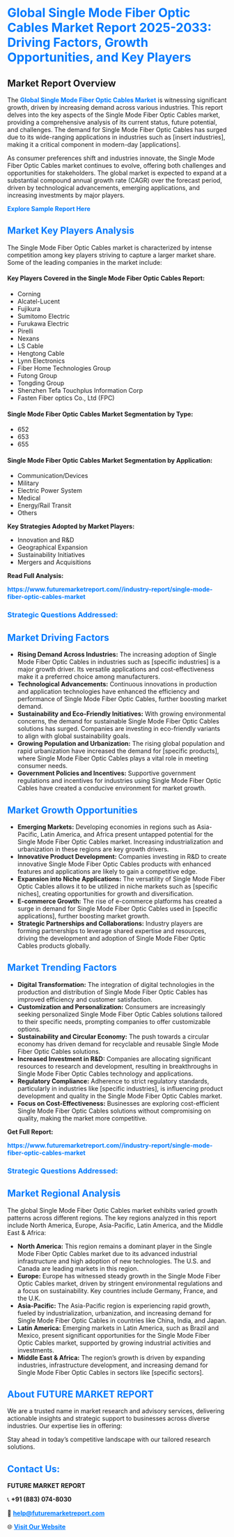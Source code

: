 <h1 style="color: #007BFF;">Global Single Mode Fiber Optic Cables Market Report 2025-2033: Driving Factors, Growth Opportunities, and Key Players</h1>

<section id="overview">
<h2>Market Report Overview</h2>
<p>The <a href="https://www.futuremarketreport.com//industry-report/single-mode-fiber-optic-cables-market" style="color: #007BFF; text-decoration: none;"><strong>Global Single Mode Fiber Optic Cables Market</strong></a> is witnessing significant growth, driven by increasing demand across various industries. This report delves into the key aspects of the Single Mode Fiber Optic Cables market, providing a comprehensive analysis of its current status, future potential, and challenges. The demand for Single Mode Fiber Optic Cables has surged due to its wide-ranging applications in industries such as [insert industries], making it a critical component in modern-day [applications].</p>
<p>As consumer preferences shift and industries innovate, the Single Mode Fiber Optic Cables market continues to evolve, offering both challenges and opportunities for stakeholders. The global market is expected to expand at a substantial compound annual growth rate (CAGR) over the forecast period, driven by technological advancements, emerging applications, and increasing investments by major players.</p>
</section>

<section id="overview">
<p><a href="https://www.futuremarketreport.com//request-sample/reportId=91157" style="color: #007BFF; text-decoration: none;"><strong>Explore Sample Report Here</strong></a></p>
</section>

<section id="key-players">
<h2 style="color: #007BFF;">Market Key Players Analysis</h2>
<p>The Single Mode Fiber Optic Cables market is characterized by intense competition among key players striving to capture a larger market share. Some of the leading companies in the market include:</p>
<h4>Key Players Covered in the Single Mode Fiber Optic Cables Report:</h4>
<ul><li>Corning</li><li>Alcatel-Lucent</li><li>Fujikura</li><li>Sumitomo Electric</li><li>Furukawa Electric</li><li>Pirelli</li><li>Nexans</li><li>LS Cable</li><li>Hengtong Cable</li><li>Lynn Electronics</li><li>Fiber Home Technologies Group</li><li>Futong Group</li><li>Tongding Group</li><li>Shenzhen Tefa Touchplus Information Corp</li><li>Fasten Fiber optics Co., Ltd (FPC)</li></ul>
<h4>Single Mode Fiber Optic Cables Market Segmentation by Type:</h4>
<ul><li>652</li><li>653</li><li>655</li></ul>

<h4>Single Mode Fiber Optic Cables Market Segmentation by Application:</h4>
<ul><li>Communication/Devices</li><li>Military</li><li>Electric Power System</li><li>Medical</li><li>Energy/Rail Transit</li><li>Others</li></ul>
<p><strong>Key Strategies Adopted by Market Players:</strong></p>
<ul>
<li>Innovation and R&D</li>
<li>Geographical Expansion</li>
<li>Sustainability Initiatives</li>
<li>Mergers and Acquisitions</li>
</ul>
</section>

<section>
<p><strong>Read Full Analysis: </strong></p><a href="https://www.futuremarketreport.com//industry-report/single-mode-fiber-optic-cables-market" style="color: #007BFF; text-decoration: none;"><strong>https://www.futuremarketreport.com//industry-report/single-mode-fiber-optic-cables-market</strong></a>
<h3 style="color: #007BFF;">Strategic Questions Addressed:</h3>
</section>

<section id="driving-factors">
<h2 style="color: #007BFF;">Market Driving Factors</h2>
<ul>
<li><strong>Rising Demand Across Industries:</strong> The increasing adoption of Single Mode Fiber Optic Cables in industries such as [specific industries] is a major growth driver. Its versatile applications and cost-effectiveness make it a preferred choice among manufacturers.</li>
<li><strong>Technological Advancements:</strong> Continuous innovations in production and application technologies have enhanced the efficiency and performance of Single Mode Fiber Optic Cables, further boosting market demand.</li>
<li><strong>Sustainability and Eco-Friendly Initiatives:</strong> With growing environmental concerns, the demand for sustainable Single Mode Fiber Optic Cables solutions has surged. Companies are investing in eco-friendly variants to align with global sustainability goals.</li>
<li><strong>Growing Population and Urbanization:</strong> The rising global population and rapid urbanization have increased the demand for [specific products], where Single Mode Fiber Optic Cables plays a vital role in meeting consumer needs.</li>
<li><strong>Government Policies and Incentives:</strong> Supportive government regulations and incentives for industries using Single Mode Fiber Optic Cables have created a conducive environment for market growth.</li>
</ul>
</section>

<section id="growth-opportunities">
<h2 style="color: #007BFF;">Market Growth Opportunities</h2>
<ul>
<li><strong>Emerging Markets:</strong> Developing economies in regions such as Asia-Pacific, Latin America, and Africa present untapped potential for the Single Mode Fiber Optic Cables market. Increasing industrialization and urbanization in these regions are key growth drivers.</li>
<li><strong>Innovative Product Development:</strong> Companies investing in R&D to create innovative Single Mode Fiber Optic Cables products with enhanced features and applications are likely to gain a competitive edge.</li>
<li><strong>Expansion into Niche Applications:</strong> The versatility of Single Mode Fiber Optic Cables allows it to be utilized in niche markets such as [specific niches], creating opportunities for growth and diversification.</li>
<li><strong>E-commerce Growth:</strong> The rise of e-commerce platforms has created a surge in demand for Single Mode Fiber Optic Cables used in [specific applications], further boosting market growth.</li>
<li><strong>Strategic Partnerships and Collaborations:</strong> Industry players are forming partnerships to leverage shared expertise and resources, driving the development and adoption of Single Mode Fiber Optic Cables products globally.</li>
</ul>
</section>

<section id="trending-factors">
<h2 style="color: #007BFF;">Market Trending Factors</h2>
<ul>
<li><strong>Digital Transformation:</strong> The integration of digital technologies in the production and distribution of Single Mode Fiber Optic Cables has improved efficiency and customer satisfaction.</li>
<li><strong>Customization and Personalization:</strong> Consumers are increasingly seeking personalized Single Mode Fiber Optic Cables solutions tailored to their specific needs, prompting companies to offer customizable options.</li>
<li><strong>Sustainability and Circular Economy:</strong> The push towards a circular economy has driven demand for recyclable and reusable Single Mode Fiber Optic Cables solutions.</li>
<li><strong>Increased Investment in R&D:</strong> Companies are allocating significant resources to research and development, resulting in breakthroughs in Single Mode Fiber Optic Cables technology and applications.</li>
<li><strong>Regulatory Compliance:</strong> Adherence to strict regulatory standards, particularly in industries like [specific industries], is influencing product development and quality in the Single Mode Fiber Optic Cables market.</li>
<li><strong>Focus on Cost-Effectiveness:</strong> Businesses are exploring cost-efficient Single Mode Fiber Optic Cables solutions without compromising on quality, making the market more competitive.</li>
</ul>
</section>

<section>
<p><strong>Get Full Report: </strong></p><a href="https://www.futuremarketreport.com//industry-report/single-mode-fiber-optic-cables-market" style="color: #007BFF; text-decoration: none;"><strong>https://www.futuremarketreport.com//industry-report/single-mode-fiber-optic-cables-market</strong></a>
<h3 style="color: #007BFF;">Strategic Questions Addressed:</h3>
</section>


<section id="regional-analysis">
<h2 style="color: #007BFF;">Market Regional Analysis</h2>
<p>The global Single Mode Fiber Optic Cables market exhibits varied growth patterns across different regions. The key regions analyzed in this report include North America, Europe, Asia-Pacific, Latin America, and the Middle East & Africa:</p>
<ul>
<li><strong>North America:</strong> This region remains a dominant player in the Single Mode Fiber Optic Cables market due to its advanced industrial infrastructure and high adoption of new technologies. The U.S. and Canada are leading markets in this region.</li>
<li><strong>Europe:</strong> Europe has witnessed steady growth in the Single Mode Fiber Optic Cables market, driven by stringent environmental regulations and a focus on sustainability. Key countries include Germany, France, and the U.K.</li>
<li><strong>Asia-Pacific:</strong> The Asia-Pacific region is experiencing rapid growth, fueled by industrialization, urbanization, and increasing demand for Single Mode Fiber Optic Cables in countries like China, India, and Japan.</li>
<li><strong>Latin America:</strong> Emerging markets in Latin America, such as Brazil and Mexico, present significant opportunities for the Single Mode Fiber Optic Cables market, supported by growing industrial activities and investments.</li>
<li><strong>Middle East & Africa:</strong> The region’s growth is driven by expanding industries, infrastructure development, and increasing demand for Single Mode Fiber Optic Cables in sectors like [specific sectors].</li>
</ul>
</section>

<footer>
<h2 style="color: #007BFF;">About FUTURE MARKET REPORT</h2>
<p>We are a trusted name in market research and advisory services, delivering actionable insights and strategic support to businesses across diverse industries. Our expertise lies in offering:</p>

<p>Stay ahead in today’s competitive landscape with our tailored research solutions.</p>

<h2 style="color: #007BFF;">Contact Us:</h2>
<p><strong>FUTURE MARKET REPORT</strong></p>
<p>📞 <strong>+91 (883) 074-8030</strong></p>
<p>📧 <strong><a href="mailto:help@futuremarketreport.com" style="color: #007BFF;">help@futuremarketreport.com</a></strong></p>
<p>🌐 <strong><a href="https://www.futuremarketreport.com/" style="color: #007BFF;">Visit Our Website</a></strong></p>
</footer>